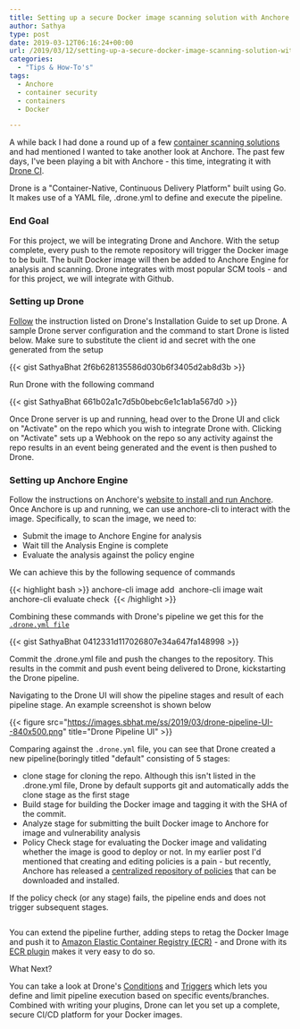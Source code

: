 ```yaml
---
title: Setting up a secure Docker image scanning solution with Anchore and Drone CI
author: Sathya
type: post
date: 2019-03-12T06:16:24+00:00
url: /2019/03/12/setting-up-a-secure-docker-image-scanning-solution-with-anchore-and-drone-ci/
categories:
  - "Tips & How-To's"
tags:
  - Anchore
  - container security
  - containers
  - Docker

---
```

A while back I had done a round up of a few [container scanning solutions](https://sathyasays.com/2018/09/02/on-securing-containers-and-open-source-tools-for-scanning-vulnerabilities-in-docker-images/) and had mentioned I wanted to take another look at Anchore. The past few days, I've been playing a bit with Anchore - this time, integrating it with [Drone CI](https://drone.io/).

Drone is a "Container-Native, Continuous Delivery Platform" built using Go. It makes use of a YAML file, .drone.yml to define and execute the pipeline.

### End Goal

For this project, we will be integrating Drone and Anchore. With the setup complete, every push to the remote repository will trigger the Docker image to be built. The built Docker image will then be added to Anchore Engine for analysis and scanning. Drone integrates with most popular SCM tools - and for this project, we will integrate with Github.

### Setting up Drone

[Follow](https://docs.drone.io/installation/github/) the instruction listed on Drone's Installation Guide to set up Drone. A sample Drone server configuration and the command to start Drone is listed below. Make sure to substitute the client id and secret with the one generated from the setup

{{< gist SathyaBhat 2f6b628135586d030b6f3405d2ab8d3b >}}


Run Drone with the following command

{{< gist SathyaBhat 661b02a1c7d5b0bebc6e1c1ab1a567d0 >}}

Once Drone server is up and running, head over to the Drone UI and click on "Activate" on the repo which you wish to integrate Drone with. Clicking on "Activate" sets up a Webhook on the repo so any activity against the repo results in an event being generated and the event is then pushed to Drone.

### Setting up Anchore Engine

Follow the instructions on Anchore's [website to install and run Anchore](https://docs.anchore.com/current/docs/engine/quickstart/#step-1-download-the-docker-composeyaml-file-and-start). Once Anchore is up and running, we can use anchore-cli&nbsp;to interact with the image. Specifically, to scan the image, we need to:

  * Submit the image to Anchore Engine for analysis
  * Wait till the Analysis Engine is complete
  * Evaluate the analysis against the policy engine

We can achieve this by the following sequence of commands

{{< highlight bash >}}
anchore-cli image add <image name>
anchore-cli image wait <image name>
anchore-cli evaluate check <image name>
{{< /highlight >}}

Combining these commands with Drone's pipeline we get this for the [`.drone.yml file`](https://github.com/sathya-demo/subreddit-fetcher/blob/83fe5d0d31d4e225202d7d8694a8885ba818e57d/.drone.yml)

{{< gist SathyaBhat 0412331d117026807e34a647fa148998 >}}


Commit the .drone.yml file and push the changes to the repository. This results in the commit and push event being delivered to Drone, kickstarting the Drone pipeline.

Navigating to the Drone UI will show the pipeline stages and result of each pipeline stage. An example screenshot is shown below


{{< figure src="https://images.sbhat.me/ss/2019/03/drone-pipeline-UI--840x500.png" title="Drone Pipeline UI" >}}

Comparing against the `.drone.yml` file, you can see that Drone created a new pipeline(boringly titled "default" consisting of 5 stages:

  * clone stage for cloning the repo. Although this isn't listed in the .drone.yml file, Drone by default supports git and automatically adds the clone stage as the first stage
  * Build stage for building the Docker image and tagging it with the SHA of the commit.
  * Analyze stage for submitting the built Docker image to Anchore for image and vulnerability analysis
  * Policy Check stage for evaluating the Docker image and validating whether the image is good to deploy or not. In my earlier post I'd mentioned that creating and editing policies is a pain - but recently, Anchore has released a [centralized repository of policies](https://anchore.com/blog/introducing-anchore-policy-hub/) that can be downloaded and installed.

If the policy check (or any stage) fails, the pipeline ends and does not trigger subsequent stages.

<div class="wp-block-image">
  <figure class="aligncenter"><img src="https://images.sbhat.me/ss/2019/03/drone-failed-policy-evaluation-608x302.png" alt="" class="wp-image-1738" srcset="https://images.sbhat.me/ss/2019/03/drone-failed-policy-evaluation-608x302.png 608w, https://images.sbhat.me/ss/2019/03/drone-failed-policy-evaluation-768x381.png 768w, https://images.sbhat.me/ss/2019/03/drone-failed-policy-evaluation-800x397.png 800w, https://images.sbhat.me/ss/2019/03/drone-failed-policy-evaluation-840x417.png 840w" sizes="(max-width: 608px) 100vw, 608px" /></figure>
</div>

You can extend the pipeline further, adding steps to retag the Docker Image and push it to <a href="https://aws.amazon.com/ecr/" target="_blank" rel="noopener noreferrer">Amazon Elastic Container Registry (ECR)</a> - and Drone with its <a href="https://plugins.drone.io/drone-plugins/drone-ecr/" target="_blank" rel="noopener noreferrer">ECR plugin</a> makes it very easy to do so.

What Next?

You can take a look at Drone's <a href="https://docs.drone.io/user-guide/pipeline/conditions/" target="_blank" rel="noopener noreferrer">Conditions</a> and <a href="https://docs.drone.io/user-guide/pipeline/triggers/" target="_blank" rel="noopener noreferrer">Triggers</a> which lets you define and limit pipeline execution based on specific events/branches. Combined with writing your plugins, Drone can let you set up a complete, secure CI/CD platform for your Docker images.
